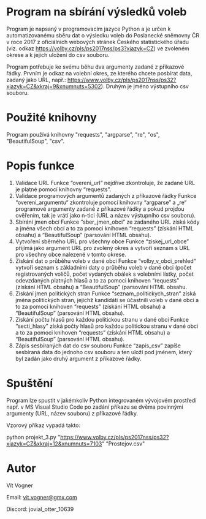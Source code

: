 # **Program na sbírání výsledků voleb**
Program je napsaný v programovacím jazyce Python a je určen k automatizovanému sběru dat o výsledku voleb do Poslanecké sněmovny ČR v roce 2017 z oficiálních webových stránek Českého statistického úřadu (viz. odkaz https://volby.cz/pls/ps2017nss/ps3?xjazyk=CZ) ve zvoleném okrese a k jejich uložení do csv souboru.
 
Program potřebuje ke svému běhu dva argumenty zadané z příkazové řádky. Prvním je odkaz na volební okres, ze kterého chcete posbírat data, zadaný jako URL, např.: https://www.volby.cz/pls/ps2017nss/ps32?xjazyk=CZ&xkraj=9&xnumnuts=5302). Druhým je jméno výstupního csv souboru.

# **Použité knihovny**
Program používá knihovny "requests", "argparse", "re", "os", "BeautifulSoup", "csv".

# **Popis funkce**
1. Validace URL
Funkce “overeni_url“ nejdříve zkontroluje, že zadané URL je platné pomocí knihovny “requests”.
2. Validace programových argumentů zadaných z příkazové řádky
Funkce “overeni_argumentu“ zkontroluje pomocí knihovny “argparse” a „re“ programové argumenty zadané z příkazové řádky a pokud projdou ověřením, tak je vrátí jako n-tici (URL a název výstupního csv souboru).
3. Sbírání jmen obcí
Funkce “sber_jmen_obci” ze zadaného URL získá kódy a jména všech obcí a to za pomoci knihoven “requests” (získání HTML obsahu) a “BeautifulSoup” (parsování HTML obsahu).
4. Vytvoření sběrného URL pro všechny obce
Funkce “ziskej_url_obce” přijímá jako argument URL pro zvolený okres a vytvoří seznam s URL pro všechny obce nalezené v tomto okrese.
5. Získání dat o průběhu voleb v dané obci
Funkce “volby_v_obci_prehled“ vytvoří seznam s základními daty o průběhu voleb v dané obci (počet registrovaných voličů, počet vydaných obálek s volebními lístky, počet odevzdaných platných hlasů a to za pomoci knihoven “requests” (získání HTML obsahu) a “BeautifulSoup” (parsování HTML obsahu.
6. Získání jmen politických stran
Funkce “seznam_politickych_stran” získá jména politických stran, jejichž kandidáti se účastnili voleb v dané obci a to za pomoci knihoven “requests” (získání HTML obsahu) a “BeautifulSoup” (parsování HTML obsahu).
7. Získání počtu hlasů pro každou politickou stranu v dané obci
Funkce “secti_hlasy” získá počty hlasů pro každou politickou stranu v dané obci a to za pomoci knihoven “requests” (získání HTML obsahu) a “BeautifulSoup” (parsování HTML obsahu).
8. Zápis sesbíraných dat do csv souboru
Funkce “zapis_csv” zapíše sesbíraná data do jednoho csv souboru a ten uloží pod jménem, který byl zadán jako druhý argument z příkazové řádky.

# **Spuštění**
Program lze spustit v jakémkoliv Python integrovaném vývojovém prostředí např. v MS Visual Studio Code po zadání příkazu se dvěma povinnými argumenty (URL, název souboru) z příkazové řádky.

Vzorový příkaz vypadá takto:

python projekt_3.py "https://www.volby.cz/pls/ps2017nss/ps32?xjazyk=CZ&xkraj=12&xnumnuts=7103" "Prostejov.csv"


# **Autor**
Vít Vogner

Email: vit.vogner@gmx.com

Discord: jovial_otter_10639